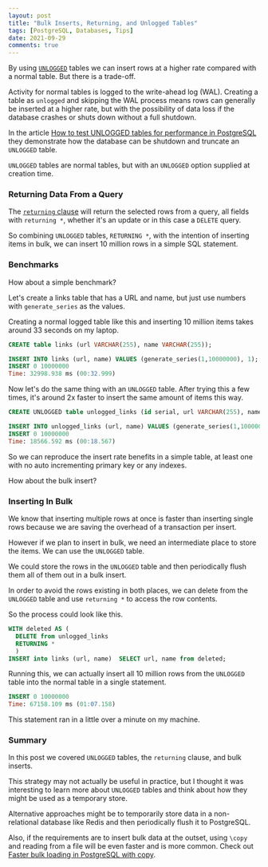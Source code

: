 ```yaml
---
layout: post
title: "Bulk Inserts, Returning, and Unlogged Tables"
tags: [PostgreSQL, Databases, Tips]
date: 2021-09-29
comments: true
---
```


By using [`UNLOGGED`](https://www.postgresql.org/docs/12/sql-createtable.html) tables we can insert rows at a higher rate compared with a normal table. But there is a trade-off.

Activity for normal tables is logged to the write-ahead log (WAL). Creating a table as `unlogged` and skipping the WAL process means rows can generally be inserted at a higher rate, but with the possibility of data loss if the database crashes or shuts down without a full shutdown.

In the article [How to test UNLOGGED tables for performance in PostgreSQL](https://www.enterprisedb.com/postgres-tutorials/how-test-unlogged-tables-performance-postgresql) they demonstrate how the database can be shutdown and truncate an `UNLOGGED` table.

`UNLOGGED` tables are normal tables, but with an `UNLOGGED` option supplied at creation time.

### Returning Data From a Query

The [`returning` clause](https://www.postgresql.org/docs/9.5/dml-returning.html) will return the selected rows from a query, all fields with `returning *`, whether it's an update or in this case a `DELETE` query.

So combining `UNLOGGED` tables, `RETURNING *`, with the intention of inserting items in bulk, we can insert 10 million rows in a simple SQL statement.

### Benchmarks

How about a simple benchmark?

Let's create a links table that has a URL and name, but just use numbers with `generate_series` as the values.

Creating a normal logged table like this and inserting 10 million items takes around 33 seconds on my laptop.

```sql
CREATE table links (url VARCHAR(255), name VARCHAR(255));

INSERT INTO links (url, name) VALUES (generate_series(1,10000000), 1);
INSERT 0 10000000
Time: 32998.938 ms (00:32.999)
```

Now let's do the same thing with an `UNLOGGED` table. After trying this a few times, it's around 2x faster to insert the same amount of items this way.

```sql
CREATE UNLOGGED table unlogged_links (id serial, url VARCHAR(255), name VARCHAR(255));

INSERT INTO unlogged_links (url, name) VALUES (generate_series(1,10000000), 1);
INSERT 0 10000000
Time: 18566.592 ms (00:18.567)
```

So we can reproduce the insert rate benefits in a simple table, at least one with no auto incrementing primary key or any indexes.

How about the bulk insert?


### Inserting In Bulk

We know that inserting multiple rows at once is faster than inserting single rows because we are saving the overhead of a transaction per insert.

However if we plan to insert in bulk, we need an intermediate place to store the items. We can use the `UNLOGGED` table.

We could store the rows in the `UNLOGGED` table and then periodically flush them all of them out in a bulk insert.

In order to avoid the rows existing in both places, we can delete from the `UNLOGGED` table and use `returning *` to access the row contents.

So the process could look like this.


```sql
WITH deleted AS (
  DELETE from unlogged_links
  RETURNING *
  )
INSERT into links (url, name)  SELECT url, name from deleted;
```

Running this, we can actually insert all 10 million rows from the `UNLOGGED` table into the normal table in a single statement.

```sql
INSERT 0 10000000
Time: 67158.109 ms (01:07.158)
```

This statement ran in a little over a minute on my machine.

### Summary

In this post we covered `UNLOGGED` tables, the `returning` clause, and bulk inserts.

This strategy may not actually be useful in practice, but I thought it was interesting to learn more about `UNLOGGED` tables and think about how they might be used as a temporary store.

Alternative approaches might be to temporarily store data in a non-relational database like Redis and then periodically flush it to PostgreSQL.

Also, if the requirements are to insert bulk data at the outset, using `\copy` and reading from a file will be even faster and is more common. Check out [Faster bulk loading in PostgreSQL with copy](https://www.citusdata.com/blog/2017/11/08/faster-bulk-loading-in-postgresql-with-copy/).
